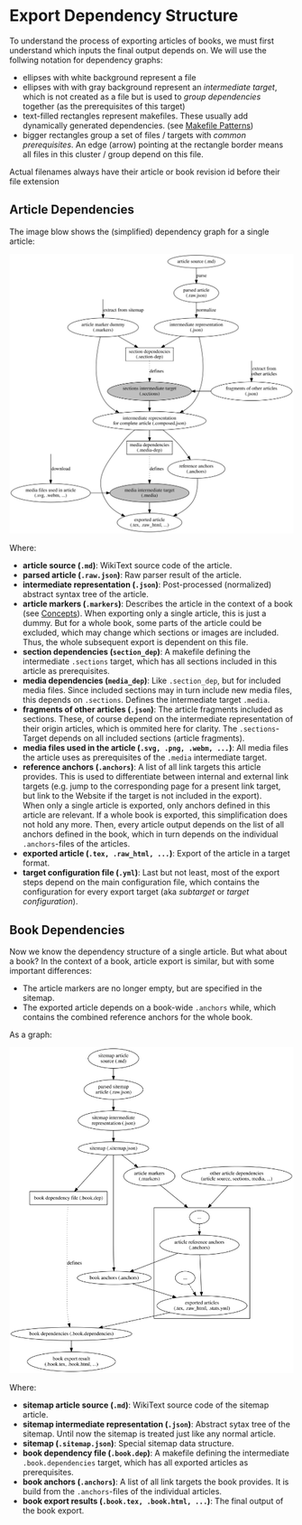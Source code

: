 Export Dependency Structure
===========================

To understand the process of exporting articles of books, we must first understand which inputs the final output depends on. We will use the follwing notation for dependency graphs:

* ellipses with white background represent a file
* ellipses with with gray background represent an *intermediate target*, which is not created as a file but is used to *group dependencies* together (as the prerequisites of this target)
* text-filled rectangles represent makefiles. These usually add dynamically generated dependencies. (see [Makefile Patterns](./make_patterns.md))
* bigger rectangles group a set of files / targets with *common prerequisites*. An edge (arrow) pointing at the rectangle border means all files in this cluster / group depend on this file.

Actual filenames always have their article or book revision id before their file extension

Article Dependencies
--------------------

The image blow shows the (simplified) dependency graph for a single article:

![Dependency graph for an article](img/article_deps.svg)

Where:

* __article source (`.md`)__: WikiText source code of the article.
* __parsed article (`.raw.json`)__: Raw parser result of the article.
* __intermediate representation (`.json`)__: Post-processed (normalized) abstract syntax tree of the article.
* __article markers (`.markers`)__: Describes the article in the context of a book (see [Concepts](./concepts.md)). When exporting only a single article, this is just a dummy. But for a whole book, some parts of the article could be excluded, which may change which sections or images are included. Thus, the whole subsequent export is dependent on this file.
* __section dependencies (`section_dep`)__: A makefile defining the intermediate `.sections` target, which has all sections included in this article as prerequisites.
* __media dependencies (`media_dep`)__: Like `.section_dep`, but for included media files. Since included sections may in turn include new media files, this depends on `.sections`. Defines the intermediate target `.media`.
* __fragments of other articles (`.json`)__: The article fragments included as sections. These, of course depend on the intermediate representation of their origin articles, which is ommited here for clarity. The `.sections`-Target depends on all included sections (article fragments).
* __media files used in the article (`.svg, .png, .webm, ...`)__: All media files the article uses as prerequisites of the `.media` intermediate target.
* __reference anchors (`.anchors`)__: A list of all link targets this article provides. This is used to differentiate between internal and external link targets (e.g. jump to the corresponding page for a present link target, but link to the Website if the target is not included in the export). \
When only a single article is exported, only anchors defined in this article are relevant. If a whole book is exported, this simplification does not hold any more. Then, every article output depends on the list of all anchors defined in the book, which in turn depends on the individual `.anchors`-files of the articles.
* __exported article (`.tex, .raw_html, ...`)__: Export of the article in a target format.
* __target configuration file (`.yml`)__: Last but not least, most of the export steps depend on the main configuration file, which contains the configuration for every export target (aka *subtarget* or *target configuration*).

Book Dependencies
-----------------

Now we know the dependency structure of a single article. But what about a book? In the context of a book, article export is similar, but with some important differences:

* The article markers are no longer empty, but are specified in the sitemap.
* The exported article depends on a book-wide `.anchors` while, which contains the combined reference anchors for the whole book.

As a graph:

![Dependency graph for a book](img/book_deps.svg)

Where:

* __sitemap article source (`.md`)__: WikiText source code of the sitemap article.
* __sitemap intermediate representation (`.json`)__: Abstract sytax tree of the sitemap. Until now the sitemap is treated just like any normal article.
* __sitemap (`.sitemap.json`)__: Special sitemap data structure.
* __book dependency file (`.book.dep`)__: A makefile defining the intermediate `.book.dependencies` target, which has all exported articles as prerequisites. 
* __book anchors (`.anchors`)__: A list of all link targets the book provides. It is build from the `.anchors`-files of the individual articles.
* __book export results (`.book.tex, .book.html, ...`)__: The final output of the book export.
